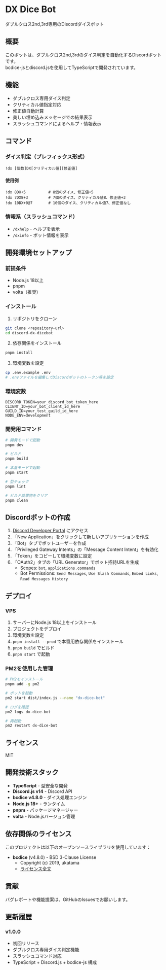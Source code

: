 # DX Dice Bot

ダブルクロス2nd,3rd専用のDiscordダイスボット

## 概要

このボットは、ダブルクロス2nd,3rdのダイス判定を自動化するDiscordボットです。  
bcdice-jsとdiscord.jsを使用してTypeScriptで開発されています。

## 機能

- ダブルクロス専用ダイス判定
- クリティカル値指定対応
- 修正値自動計算
- 美しい埋め込みメッセージでの結果表示
- スラッシュコマンドによるヘルプ・情報表示

## コマンド

### ダイス判定（プレフィックス形式）

```
!dx [個数]DX[クリティカル値][修正値]
```

#### 使用例

```
!dx 8DX+5          # 8個のダイス、修正値+5
!dx 7DX8+3         # 7個のダイス、クリティカル値8、修正値+3
!dx 10DX+0@7       # 10個のダイス、クリティカル値7、修正値なし
```

### 情報系（スラッシュコマンド）

- `/dxhelp` - ヘルプを表示
- `/dxinfo` - ボット情報を表示

## 開発環境セットアップ

### 前提条件

- Node.js 18以上
- pnpm
- volta（推奨）

### インストール

1. リポジトリをクローン

```bash
git clone <repository-url>
cd discord-dx-dicebot
```

2. 依存関係をインストール

```bash
pnpm install
```

3. 環境変数を設定

```bash
cp .env.example .env
# .envファイルを編集してDiscordボットのトークン等を設定
```

### 環境変数

```env
DISCORD_TOKEN=your_discord_bot_token_here
CLIENT_ID=your_bot_client_id_here
GUILD_ID=your_test_guild_id_here
NODE_ENV=development
```

### 開発用コマンド

```bash
# 開発モードで起動
pnpm dev

# ビルド
pnpm build

# 本番モードで起動
pnpm start

# 型チェック
pnpm lint

# ビルド成果物をクリア
pnpm clean
```

## Discordボットの作成

1. [Discord Developer Portal](https://discord.com/developers/applications) にアクセス
2. 「New Application」をクリックして新しいアプリケーションを作成
3. 「Bot」タブでボットユーザーを作成
4. 「Privileged Gateway Intents」の「Message Content Intent」を有効化
5. 「Token」をコピーして環境変数に設定
6. 「OAuth2」タブの「URL Generator」でボット招待URLを生成
   - Scopes: `bot`, `applications.commands`
   - Bot Permissions: `Send Messages`, `Use Slash Commands`, `Embed Links`, `Read Messages History`

## デプロイ

### VPS

1. サーバーにNode.js 18以上をインストール
2. プロジェクトをデプロイ
3. 環境変数を設定
4. `pnpm install --prod` で本番用依存関係をインストール
5. `pnpm build` でビルド
6. `pnpm start` で起動

### PM2を使用した管理

```bash
# PM2をインストール
pnpm add -g pm2

# ボットを起動
pm2 start dist/index.js --name "dx-dice-bot"

# ログを確認
pm2 logs dx-dice-bot

# 再起動
pm2 restart dx-dice-bot
```

## ライセンス

MIT

## 開発技術スタック

- **TypeScript** - 型安全な開発
- **Discord.js v14** - Discord API
- **bcdice v4.8.0** - ダイス処理エンジン
- **Node.js 18+** - ランタイム
- **pnpm** - パッケージマネージャー
- **volta** - Node.jsバージョン管理

## 依存関係のライセンス

このプロジェクトは以下のオープンソースライブラリを使用しています：

- **bcdice** (v4.8.0) - BSD 3-Clause License
  - Copyright (c) 2019, ukatama
  - [ライセンス全文](https://github.com/bcdice/bcdice-js/blob/master/LICENSE)

## 貢献

バグレポートや機能提案は、GitHubのIssuesでお願いします。

## 更新履歴

### v1.0.0

- 初回リリース
- ダブルクロス専用ダイス判定機能
- スラッシュコマンド対応
- TypeScript + Discord.js + bcdice-js 構成
